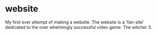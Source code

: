 # website
My first ever attempt of making a website.
The website is a 'fan-site' dedicated to the over whelmingly successful video game: The witcher 3.
